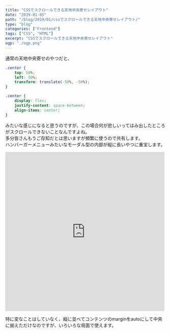 ```yaml
---
title: "CSSでスクロールできる天地中央寄せレイアウト"
date: "2019-01-05"
path: "/blog/2019/01/cssでスクロールできる天地中央寄せレイアウト/"
type: "blog"
categories: ["Frontend"]
tags: ["CSS", "HTML"]
excerpt: "CSSでスクロールできる天地中央寄せレイアウト"
ogp: "./ogp.png"
---
```


通常の天地中央寄せのやつだと、

```css:title=aaa.css
.center {
    top: 50%;
    left: 50%;
    transform: translate(-50%, -50%);
}

.center {
    display: flex;
    justify-content: space-between;
    align-items: center;
}
```
みたいな感じになると思うのですが、この場合何が悲しいってはみ出したところがスクロールできないことなんですよね。  
多分皆さんもうご存知だとは思いますが頻繁に使うので共有します。  
ハンバーガーメニューみたいなモーダル型の内部が縦に長いやつに重宝します。

<iframe height="500px" width="500px" scrolling="no" title=" Overflowing center layout" src="https://codepen.io/tanshio-the-scripter/embed/VqXBEM?height=265&theme-id=default&default-tab=css,result" frameborder="no" allowtransparency="true" allowfullscreen="true">See the Pen <a href='https://codepen.io/tanshio-the-scripter/pen/VqXBEM'> Overflowing center layout</a> by Shota Tanno(<a href='https://codepen.io/tanshio-the-scripter'>@tanshio-the-scripter</a>) on <a href='https://codepen.io'>CodePen</a>.</iframe>

特に変なことはしていなく、縦に並べてコンテンツのmarginをautoにして中央に揃えただけなのですが、いろいろな局面で使えます。
